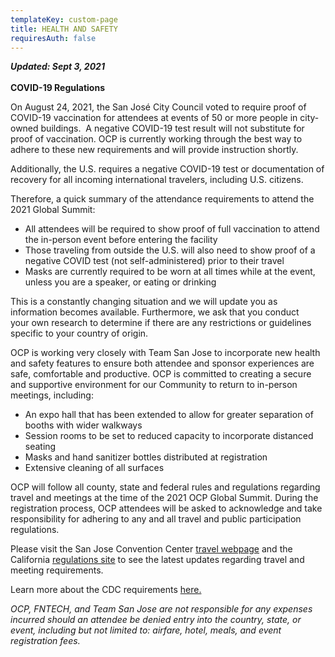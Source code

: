 ```yaml
---
templateKey: custom-page
title: HEALTH AND SAFETY
requiresAuth: false
---
```

***Updated: Sept 3, 2021***\
\
**COVID-19 Regulations**

On August 24, 2021, the San José City Council voted to require proof of COVID-19 vaccination for attendees at events of 50 or more people in city-owned buildings.  A negative COVID-19 test result will not substitute for proof of vaccination. OCP is currently working through the best way to adhere to these new requirements and will provide instruction shortly.

Additionally, the U.S. requires a negative COVID-19 test or documentation of recovery for all incoming international travelers, including U.S. citizens.

Therefore, a quick summary of the attendance requirements to attend the 2021 Global Summit:

* All attendees will be required to show proof of full vaccination to attend the in-person event before entering the facility
* Those traveling from outside the U.S. will also need to show proof of a negative COVID test (not self-administered) prior to their travel
* Masks are currently required to be worn at all times while at the event, unless you are a speaker, or eating or drinking

This is a constantly changing situation and we will update you as information becomes available. Furthermore, we ask that you conduct your own research to determine if there are any restrictions or guidelines specific to your country of origin.

OCP is working very closely with Team San Jose to incorporate new health and safety features to ensure both attendee and sponsor experiences are safe, comfortable and productive. OCP is committed to creating a secure and supportive environment for our Community to return to in-person meetings, including:

* An expo hall that has been extended to allow for greater separation of booths with wider walkways
* Session rooms to be set to reduced capacity to incorporate distanced seating
* Masks and hand sanitizer bottles distributed at registration
* Extensive cleaning of all surfaces

OCP will follow all county, state and federal rules and regulations regarding travel and meetings at the time of the 2021 OCP Global Summit. During the registration process, OCP attendees will be asked to acknowledge and take responsibility for adhering to any and all travel and public participation regulations. 

Please visit the San Jose Convention Center <a href="https://www.sanjose.org/sanjoselove/travel" target=”_blank”>travel webpage</a> and the California <a href="https://covid19.ca.gov/safer-economy/" target=”_blank”>regulations site</a> to see the latest updates regarding travel and meeting requirements. 

Learn more about the CDC requirements <a href= "https://www.cdc.gov/coronavirus/2019-ncov/travelers/index.html" target="_blank">here.</a>

*OCP, FNTECH, and Team San Jose are not responsible for any expenses incurred should an attendee be denied entry into the country, state, or event, including but not limited to: airfare, hotel, meals, and event registration fees.*